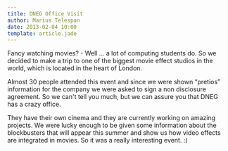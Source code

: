 ```yaml
---
title: DNEG Office Visit
author: Marius Telespan
date: 2013-02-04 10:00
template: article.jade
---
```


Fancy watching movies? - Well ... a lot of computing students do. So we decided to make a trip to one of the biggest movie effect studios in the world, which is located in the heart of London.

Almost 30 people attended this event and since we were shown “pretios” information for the company we were asked to sign a non disclosure agreement. So we can't tell you much, but we can assure you that DNEG has a crazy office.

They have their own cinema and they are currently working on amazing projects. We were lucky enough to be given some information about the blockbusters that will appear this summer and show us how video effects are integrated in movies. So it was a really interesting event. :)
